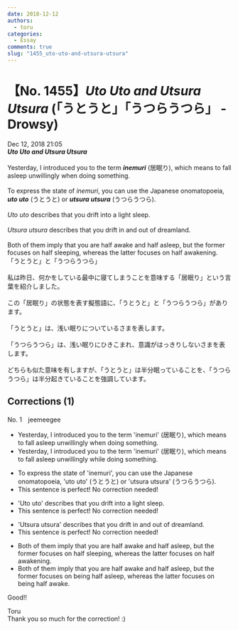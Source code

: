 ```yaml
---
date: 2018-12-12
authors:
  - toru
categories:
  - Essay
comments: true
slug: "1455_uto-uto-and-utsura-utsura"
---
```


# 【No. 1455】<strong><em>Uto Uto and Utsura Utsura</strong></em> (「うとうと」「うつらうつら」 - Drowsy)
<div class="date">Dec 12, 2018 21:05</div>
<div id="post"><div id="body_show_ori">
<strong><em>Uto Uto and Utsura Utsura</strong></em><br/><br/>Yesterday, I introduced you to the term <strong><em>inemuri</em></strong> (居眠り), which means to fall asleep unwillingly when doing something.<br/><br/>To express the state of <em>inemuri</em>, you can use the Japanese onomatopoeia, <strong><em>uto uto</em></strong> (うとうと) or <strong><em>utsura utsura</em></strong> (うつらうつら).<br/><br/><em>Uto uto</em> describes that you drift into a light sleep.<br/><br/><em>Utsura utsura</em> describes that you drift in and out of dreamland.<br/><br/>Both of them imply that you are half awake and half asleep, but the former focuses on half sleeping, whereas the latter focuses on half awakening.
</div></div>

<!-- more -->

<div id="post_ja"><div id="body_show_mo">
「うとうと」と「うつらうつら」<br/><br/>私は昨日、何かをしている最中に寝てしまうことを意味する「居眠り」という言葉を紹介しました。<br/><br/>この「居眠り」の状態を表す擬態語に、「うとうと」と「うつらうつら」があります。<br/><br/>「うとうと」は、浅い眠りについているさまを表します。<br/><br/>「うつらうつら」は、浅い眠りにひきこまれ、意識がはっきりしないさまを表します。<br/><br/>どちらも似た意味を有しますが、「うとうと」は半分眠っていることを、「うつらうつら」は半分起きていることを強調しています。
</div></div>

## Corrections (1)
<div id="block"><div class="first_name"> No. 1　<span class="just_name">jeemeegee</span></div><div id="block2">
<ul class="correction_field">
<li class="incorrect">Yesterday, I introduced you to the term 'inemuri' (居眠り), which means to fall asleep unwillingly when doing something.</li>
<li class="corrected correct">
Yesterday, I introduced you to the term 'inemuri' (居眠り), which means to fall asleep unwillingly <span class="f_blue">while</span> doing something.
</li>
</ul>
<ul class="correction_field">
<li class="incorrect">To express the state of 'inemuri', you can use the Japanese onomatopoeia, 'uto uto' (うとうと) or 'utsura utsura' (うつらうつら).</li>
<li class="corrected perfect">This sentence is perfect! No correction needed!</li>
</ul>
<ul class="correction_field">
<li class="incorrect">'Uto uto' describes that you drift into a light sleep.</li>
<li class="corrected perfect">This sentence is perfect! No correction needed!</li>
</ul>
<ul class="correction_field">
<li class="incorrect">'Utsura utsura' describes that you drift in and out of dreamland.</li>
<li class="corrected perfect">This sentence is perfect! No correction needed!</li>
</ul>
<ul class="correction_field">
<li class="incorrect">Both of them imply that you are half awake and half asleep, but the former focuses on half sleeping, whereas the latter focuses on half awakening.</li>
<li class="corrected correct">
Both of them imply that you are half awake and half asleep, but the former focuses on <span class="f_blue">being </span>half <span class="f_blue">asleep</span>, whereas the latter <span class="sline"><span class="f_gray">focuses</span></span> on <span class="f_blue">being</span> half <span class="f_blue">awake</span>.
</li>
</ul>
<p class="comment_small">
 Good!!
</p>

</div><div class="name"><span class="just_name">Toru</span><br>
Thank you so much for the correction! :)
</div>
</div>
